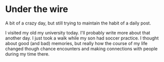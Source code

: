 # Under the wire


A bit of a crazy day, but still trying to maintain the habit of a daily post.

I visited my old my university today.  I'll probably write more about that another day.  I just took a walk while my son had soccer practice.  I thought about good (and bad) memories, but really how the course of my life changed though chance encounters and making connections with people during my time there.
